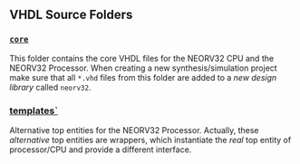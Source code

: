 ## VHDL Source Folders

### [`core`](https://github.com/stnolting/neorv32/tree/master/rtl/core)

This folder contains the core VHDL files for the NEORV32 CPU and the NEORV32 Processor.
When creating a new synthesis/simulation project make sure that all `*.vhd` files from this folder are added to a
*new design library* called `neorv32`.

### [templates`](https://github.com/stnolting/neorv32/tree/master/rtl/templates)

Alternative top entities for the NEORV32 Processor.
Actually, these *alternative* top entities are wrappers, which instantiate the *real* top entity of processor/CPU and
provide a different interface.

